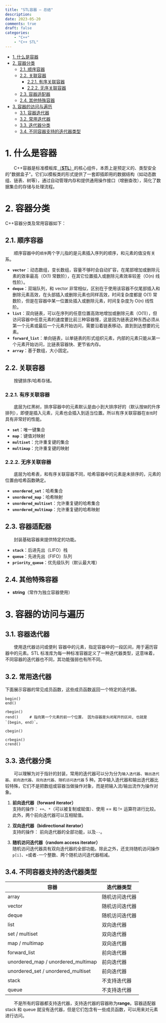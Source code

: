```yaml
---
title: "STL容器 — 总结"
description:  
date: 2023-05-20
comments: true
draft: false
categories:
    - "C++"
    - "C++ STL"
---
```



- [1. 什么是容器](#1-什么是容器)
- [2. 容器分类](#2-容器分类)
  - [2.1. 顺序容器](#21-顺序容器)
  - [2.2. 关联容器](#22-关联容器)
    - [2.2.1. 有序关联容器](#221-有序关联容器)
    - [2.2.2. 无序关联容器](#222-无序关联容器)
  - [2.3. 容器适配器](#23-容器适配器)
  - [2.4. 其他特殊容器](#24-其他特殊容器)
- [3. 容器的访问与遍历](#3-容器的访问与遍历)
  - [3.1. 容器迭代器](#31-容器迭代器)
  - [3.2. 常用迭代器](#32-常用迭代器)
  - [3.3. 迭代器分类](#33-迭代器分类)
  - [3.4. 不同容器支持的迭代器类型](#34-不同容器支持的迭代器类型)


# 1. 什么是容器
&emsp;&emsp;C++容器是标准模板库[（**STL**）](https://cplusplus.com/reference/stl/)的核心组件，本质上是预定义的、类型安全的"数据盒子"。它们以模板类的形式提供了一套即插即用的数据结构（如动态数组、链表、树等），通过自动管理内存和提供通用操作接口（增删查改），简化了数据集合的存储与处理流程。

# 2. 容器分类
C++容器分类及常用容器如下：   

## 2.1. 顺序容器
&emsp;&emsp;顺序容器中的`顺序`两个字儿指的是元素插入序列的顺序，和元素的值没有关系。    
- **`vector`**：动态数组，变长数组，容量不够时会自动扩容，在尾部增加或删除元素的效率最高（O(1) 常数阶），在其它位置插入或删除元素效率较差（O(n) 线性阶）。  
- **`deque`**：双端队列，和 vector 非常相似，区别在于使用该容器不仅尾部插入和删除元素高效，在头部插入或删除元素也同样高效，时间复杂度都是 O(1) 常数阶，但是在容器中某一位置处插入或删除元素，时间复杂度为 O(n) 线性阶。  
- **`list`**：双向链表，可以在序列的任意位置高效地增加或删除元素（O(1)），但访问容器中任意元素的速度要比前三种容器慢，这是因为链表这种东西必须从第一个元素或最后一个元素开始访问，需要沿着链表移动，直到到达想要的元素。  
- **`forward_list`**：单向链表，以单链表的形式组织元素，内部的元素只能从第一个元素开始访问，比链表容器快、更节省内存。  
- **`array`**：基于数组，大小固定。    



## 2.2. 关联容器   
&emsp;&emsp;按键排序/哈希存储。   

### 2.2.1. 有序关联容器
&emsp;&emsp;底层为红黑树，排序容器中的元素默认是由小到大排序好的（默认按`键`的升序排列），即便是插入元素，元素也会插入到适当位置。所以有序关联容器在`查找`时具有非常好的性能。  
  - **`set`**：唯一键集合  
  - **`map`**：键值对映射  
  - **`multiset`**：允许重复键的集合  
  - **`multimap`**：允许重复键的映射      

### 2.2.2. 无序关联容器   
&emsp;&emsp;底层为哈希表，和有序关联容器不同，哈希容器中的元素是未排序的，元素的位置由哈希函数确定。  
  - **`unordered_set`**：哈希集合  
  - **`unordered_map`**：哈希映射  
  - **`unordered_multiset`**：允许重复键的哈希集合  
  - **`unordered_multimap`**：允许重复键的哈希映射  


## 2.3. 容器适配器   
&emsp;&emsp;封装基础容器来提供特定的功能。  
- **`stack`**：后进先出（LIFO）栈  
- **`queue`**：先进先出（FIFO）队列  
- **`priority_queue`**：优先级队列（默认最大堆）  




## 2.4. 其他特殊容器   
- **string**（常作为独立容器使用）  



# 3. 容器的访问与遍历

## 3.1. 容器迭代器   
&emsp;&emsp;使用迭代器访问或便利 容器中的元素，指定容器中的一段区间，用于遍历容器中的元素。STL 标准库为每一种标准容器定义了一种迭代器类型，这意味着，不同容器的迭代器也不同，其功能强弱也有所不同。  

## 3.2. 常用迭代器
下面展示容器的常见成员函数，这些成员函数返回一个特定的迭代器。   
```
begin()
end()
```
```
rbegin()
rend()     # 指向第一个元素的前一个位置， 因为容器是头闭尾开的区间, 也就是`[begin, end)`。
```
```
cbegin()
```
```
crbegin()
crend()
```

## 3.3. 迭代器分类
&emsp;&emsp;可以理解为对于指针的封装，常用的迭代器可以分为分为`输入迭代器`、`输出迭代器`、`前向迭代器`、`双向迭代器`、`随机访问迭代器` 5 种。其中输入迭代器和输出迭代器比较特殊，它们不是把数组或容器当做操作对象，而是把输入流/输出流作为操作对象。   

1. **前向迭代器（forward iterator）**   
支持的操作： `++`、`*`（可以被复制或赋值）、使用 == 和 != 运算符进行比较。此外，两个前向迭代器可以互相赋值。


2. **双向迭代器（bidirectional iterator）**   
支持的操作： 前向迭代器的全部功能，以及`--`。    


3. **随机访问迭代器（random access iterator）**   
随机访问迭代器具有双向迭代器的全部功能。除此之外，还支持随机访问操作`p[i]`、`+`或者`-`一个整数、两个随机访问迭代器相减。   


## 3.4. 不同容器支持的迭代器类型
| 容器  |  迭代器类型 |
|------ |-----------|
| array | 随机访问迭代器 |
| vector | 随机访问迭代器 |
| deque | 随机访问迭代器 |
| list | 双向迭代器 |
| set / multiset | 双向迭代器 |
| map / multimap | 双向迭代器 |
| forward_list | 前向迭代器 |
| unordered_map / unordered_multimap | 前向迭代器 |
| unordered_set / unordered_multiset | 前向迭代器 |
| stack | 不支持迭代器 |
| queue | 不支持迭代器 |

&emsp;&emsp;不是所有的容器都支持迭代器，支持迭代器的容器称为**range**。容器适配器 stack 和 queue 就没有迭代器，但是它们包含有一些成员函数，可以用来对元素进行访问。   



